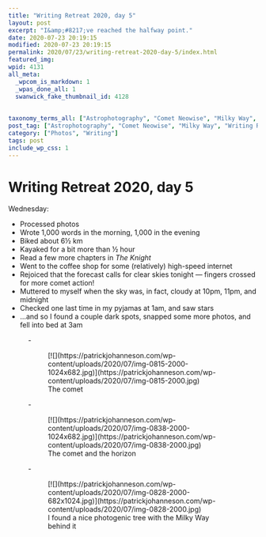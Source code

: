```yaml
---
title: "Writing Retreat 2020, day 5"
layout: post
excerpt: "I&amp;#8217;ve reached the halfway point."
date: 2020-07-23 20:19:15
modified: 2020-07-23 20:19:15
permalink: 2020/07/23/writing-retreat-2020-day-5/index.html
featured_img: 
wpid: 4131
all_meta: 
  _wpcom_is_markdown: 1
  _wpas_done_all: 1
  swanwick_fake_thumbnail_id: 4128
  
  
taxonomy_terms_all: ["Astrophotography", "Comet Neowise", "Milky Way", "Writing Retreat", "Photos", "Writing"]
post_tag: ["Astrophotography", "Comet Neowise", "Milky Way", "Writing Retreat"]
category: ["Photos", "Writing"]
tags: post
include_wp_css: 1
---
```


# Writing Retreat 2020, day 5

Wednesday:

- Processed photos
- Wrote 1,000 words in the morning, 1,000 in the evening
- Biked about 6½ km
- Kayaked for a bit more than ½ hour
- Read a few more chapters in *The Knight*
- Went to the coffee shop for some (relatively) high-speed internet
- Rejoiced that the forecast calls for clear skies tonight — fingers crossed for more comet action!
- Muttered to myself when the sky was, in fact, cloudy at 10pm, 11pm, and midnight
- Checked one last time in my pyjamas at 1am, and saw stars
- …and so I found a couple dark spots, snapped some more photos, and fell into bed at 3am

<figure class="is-layout-flex wp-block-gallery-80 wp-block-gallery columns-3 is-cropped">- <figure>[![](https://patrickjohanneson.com/wp-content/uploads/2020/07/img-0815-2000-1024x682.jpg)](https://patrickjohanneson.com/wp-content/uploads/2020/07/img-0815-2000.jpg)<figcaption class="blocks-gallery-item__caption">The comet</figcaption></figure>
- <figure>[![](https://patrickjohanneson.com/wp-content/uploads/2020/07/img-0838-2000-1024x682.jpg)](https://patrickjohanneson.com/wp-content/uploads/2020/07/img-0838-2000.jpg)<figcaption class="blocks-gallery-item__caption">The comet and the horizon</figcaption></figure>
- <figure>[![](https://patrickjohanneson.com/wp-content/uploads/2020/07/img-0828-2000-682x1024.jpg)](https://patrickjohanneson.com/wp-content/uploads/2020/07/img-0828-2000.jpg)<figcaption class="blocks-gallery-item__caption">I found a nice photogenic tree with the Milky Way behind it</figcaption></figure>

</figure>